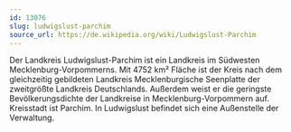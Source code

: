 ```yaml
---
id: 13076
slug: ludwigslust-parchim
source_url: https://de.wikipedia.org/wiki/Ludwigslust-Parchim
---
```


Der Landkreis Ludwigslust-Parchim ist ein Landkreis im Südwesten Mecklenburg-Vorpommerns. Mit 4752 km² Fläche ist der Kreis nach dem gleichzeitig gebildeten Landkreis Mecklenburgische Seenplatte der zweitgrößte Landkreis Deutschlands. Außerdem weist er die geringste Bevölkerungsdichte der Landkreise in Mecklenburg-Vorpommern auf. Kreisstadt ist Parchim. In Ludwigslust befindet sich eine Außenstelle der Verwaltung.

